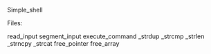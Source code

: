 Simple_shell

Files:

read_input
segment_input
execute_command
_strdup
_strcmp
_strlen
_strncpy
_strcat
free_pointer
free_array
